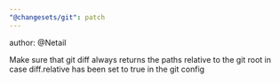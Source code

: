 ```yaml
---
"@changesets/git": patch
---
```


author: @Netail

Make sure that git diff always returns the paths relative to the git root in case diff.relative has been set to true in the git config
